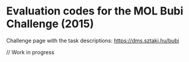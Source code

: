 # Evaluation codes for the MOL Bubi Challenge (2015)

Challenge page with the task descriptions:  https://dms.sztaki.hu/bubi

// Work in progress


